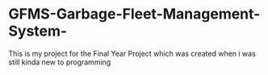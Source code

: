 # GFMS-Garbage-Fleet-Management-System-
This is my project for the Final Year Project which was created when i was still kinda new to programming
